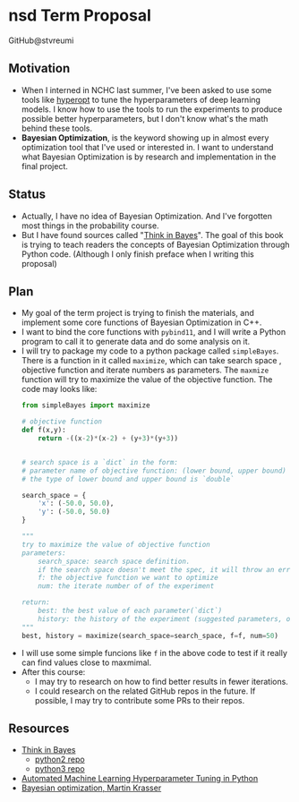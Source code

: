 nsd Term Proposal
===
GitHub@stvreumi

## Motivation
- When I interned in NCHC last summer, I've been asked to use some tools like [hyperopt](https://github.com/hyperopt/hyperopt) to tune the hyperparameters of deep learning models. I know how to use the tools to run the experiments to produce possible better hyperparameters, but I don't know what's the math behind these tools.
- **Bayesian Optimization**, is the keyword showing up in almost every optimization tool that I've used or interested in. I want to understand what Bayesian Optimization is by research and implementation in the final project.

## Status
- Actually, I have no idea of Bayesian Optimization. And I've forgotten most things in the probability course.
- But I have found sources called "[Think in Bayes](http://www.greenteapress.com/thinkbayes/thinkbayes.pdf)". The goal of this book is trying to teach readers the concepts of Bayesian Optimization through Python code.
  (Although I only finish preface when I writing this proposal)

## Plan

- My goal of the term project is trying to finish the materials, and implement some core functions of Bayesian Optimization in C++.
- I want to bind the core functions with `pybind11`, and I will write a Python program to call it to generate data and do some analysis on it.
- I will try to package my code to a python package called `simpleBayes`. There is a function in it called `maximize`, which can take search space , objective function and iterate numbers as parameters. The `maxmize` function will try to maximize the value of the objective function. The code may looks like:
  ```python
  from simpleBayes import maximize
  
  # objective function
  def f(x,y):
      return -((x-2)*(x-2) + (y+3)*(y+3))
  
  
  # search space is a `dict` in the form: 
  # parameter name of objective function: (lower bound, upper bound)
  # the type of lower bound and upper bound is `double`
  
  search_space = {
      'x': (-50.0, 50.0),
      'y': (-50.0, 50.0)
  }
  
  """
  try to maximize the value of objective function
  parameters:
      search_space: search space definition. 
      if the search space doesn't meet the spec, it will throw an error.
      f: the objective function we want to optimize
      num: the iterate number of of the experiment
  
  return:
      best: the best value of each parameter(`dict`)
      history: the history of the experiment (suggested parameters, objective function)(`list`)
  """
  best, history = maximize(search_space=search_space, f=f, num=50)
  ```
- I will use some simple funcions like `f` in the above code to test if it really can find values close to maxmimal. 
- After this course:
  - I may try to research on how to find better results in fewer iterations.
  - I could research on the related GitHub repos in the future. If possible, I may try to contribute some PRs to their repos.

## Resources
- [Think in Bayes](http://www.greenteapress.com/thinkbayes/thinkbayes.pdf)
  - [python2 repo](https://github.com/AllenDowney/ThinkBayes)
  - [python3 repo](https://github.com/AllenDowney/ThinkBayes2)
- [Automated Machine Learning Hyperparameter Tuning in Python](https://towardsdatascience.com/automated-machine-learning-hyperparameter-tuning-in-python-dfda59b72f8a)
- [Bayesian optimization, Martin Krasser](http://krasserm.github.io/2018/03/21/bayesian-optimization/)